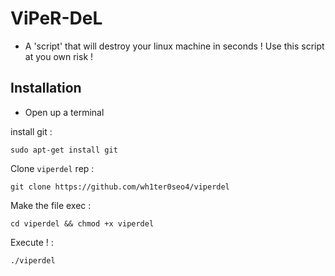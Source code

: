 # ViPeR-DeL
- A 'script' that will destroy your linux machine in seconds !
Use this script at you own risk !
## Installation

- Open up a terminal

install git :

` sudo apt-get install git `

Clone `viperdel` rep :

` git clone https://github.com/wh1ter0seo4/viperdel `

Make the file exec :

` cd viperdel && chmod +x viperdel `

Execute ! :

` ./viperdel `

